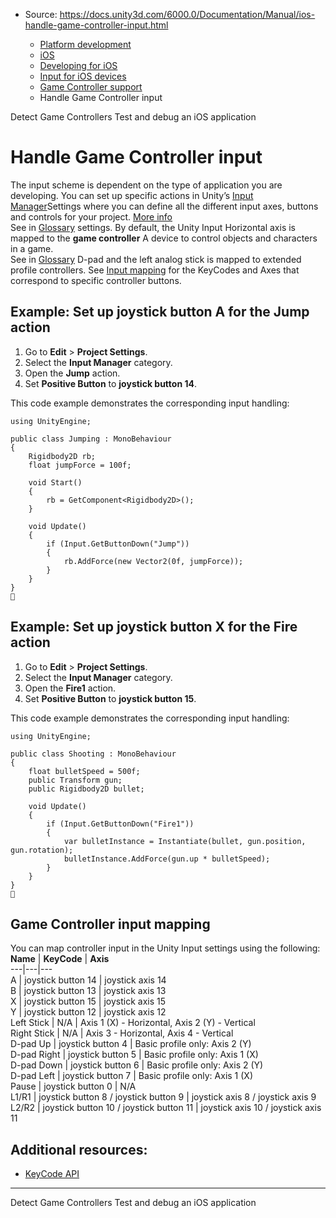 * Source: https://docs.unity3d.com/6000.0/Documentation/Manual/ios-handle-game-controller-input.html

  * [Platform development ](https://docs.unity3d.com/6000.0/Documentation/Manual/PlatformSpecific.html)
  * [iOS](https://docs.unity3d.com/6000.0/Documentation/Manual/iphone.html)
  * [Developing for iOS](https://docs.unity3d.com/6000.0/Documentation/Manual/ios-developing.html)
  * [Input for iOS devices](https://docs.unity3d.com/6000.0/Documentation/Manual/ios-input.html)
  * [Game Controller support](https://docs.unity3d.com/6000.0/Documentation/Manual/ios-game-controller-support.html)
  * Handle Game Controller input


[](https://docs.unity3d.com/6000.0/Documentation/Manual/ios-detect-game-controllers.html)
Detect Game Controllers
[](https://docs.unity3d.com/6000.0/Documentation/Manual/ios-testing-and-debugging.html)
Test and debug an iOS application
# Handle Game Controller input
The input scheme is dependent on the type of application you are developing. You can set up specific actions in Unity’s [Input Manager](https://docs.unity3d.com/6000.0/Documentation/Manual/class-InputManager.html)Settings where you can define all the different input axes, buttons and controls for your project. [More info](https://docs.unity3d.com/6000.0/Documentation/Manual/class-InputManager.html)  
See in [Glossary](https://docs.unity3d.com/6000.0/Documentation/Manual/Glossary.html#InputManager) settings. By default, the Unity Input Horizontal axis is mapped to the **game controller** A device to control objects and characters in a game.  
See in [Glossary](https://docs.unity3d.com/6000.0/Documentation/Manual/Glossary.html#gamecontroller) D-pad and the left analog stick is mapped to extended profile controllers. See [Input mapping](https://docs.unity3d.com/6000.0/Documentation/Manual/ios-handle-game-controller-input.html#InputMapping) for the KeyCodes and Axes that correspond to specific controller buttons.
## Example: Set up joystick button A for the Jump action
  1. Go to **Edit** > **Project Settings**.
  2. Select the **Input Manager** category.
  3. Open the **Jump** action.
  4. Set **Positive Button** to **joystick button 14**.


This code example demonstrates the corresponding input handling:
```
using UnityEngine;

public class Jumping : MonoBehaviour
{
    Rigidbody2D rb;
    float jumpForce = 100f;

    void Start()
    {
        rb = GetComponent<Rigidbody2D>();
    }

    void Update()
    {
        if (Input.GetButtonDown("Jump"))
        {
            rb.AddForce(new Vector2(0f, jumpForce));
        }
    }
}

```

## Example: Set up joystick button X for the Fire action
  1. Go to **Edit** > **Project Settings**.
  2. Select the **Input Manager** category.
  3. Open the **Fire1** action.
  4. Set **Positive Button** to **joystick button 15**.


This code example demonstrates the corresponding input handling:
```
using UnityEngine;
 
public class Shooting : MonoBehaviour
{
    float bulletSpeed = 500f;
    public Transform gun;
    public Rigidbody2D bullet;
 
    void Update()
    {
        if (Input.GetButtonDown("Fire1"))
        {
            var bulletInstance = Instantiate(bullet, gun.position, gun.rotation);
            bulletInstance.AddForce(gun.up * bulletSpeed);
        }
    }
}

```

## Game Controller input mapping
You can map controller input in the Unity Input settings using the following:
**Name** | **KeyCode** | **Axis**  
---|---|---  
A | joystick button 14 | joystick axis 14  
B | joystick button 13 | joystick axis 13  
X | joystick button 15 | joystick axis 15  
Y | joystick button 12 | joystick axis 12  
Left Stick | N/A | Axis 1 (X) - Horizontal, Axis 2 (Y) - Vertical  
Right Stick | N/A | Axis 3 - Horizontal, Axis 4 - Vertical  
D-pad Up | joystick button 4 | Basic profile only: Axis 2 (Y)  
D-pad Right | joystick button 5 | Basic profile only: Axis 1 (X)  
D-pad Down | joystick button 6 | Basic profile only: Axis 2 (Y)  
D-pad Left | joystick button 7 | Basic profile only: Axis 1 (X)  
Pause | joystick button 0 | N/A  
L1/R1 | joystick button 8 / joystick button 9 | joystick axis 8 / joystick axis 9  
L2/R2 | joystick button 10 / joystick button 11 | joystick axis 10 / joystick axis 11  
## Additional resources:
  * [KeyCode API](https://docs.unity3d.com/6000.0/Documentation/ScriptReference/KeyCode.html)


* * *
[](https://docs.unity3d.com/6000.0/Documentation/Manual/ios-detect-game-controllers.html)
Detect Game Controllers
[](https://docs.unity3d.com/6000.0/Documentation/Manual/ios-testing-and-debugging.html)
Test and debug an iOS application
